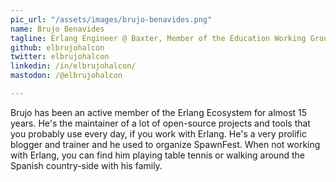 ```yaml
---
pic_url: "/assets/images/brujo-benavides.png"
name: Brujo Benavides
tagline: Erlang Engineer @ Baxter, Member of the Education Working Group
github: elbrujohalcon
twitter: elbrujohalcon
linkedin: /in/elbrujohalcon/
mastodon: /@elbrujohalcon

---
```

Brujo has been an active member of the Erlang Ecosystem for almost 15 years.
He's the maintainer of a lot of open-source projects and tools that you probably use every day, if you work with Erlang.
He's a very prolific blogger and trainer and he used to organize SpawnFest.
When not working with Erlang, you can find him playing table tennis or walking around the Spanish country-side with his family.
